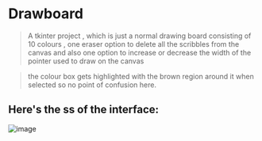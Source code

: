 # Drawboard

> A tkinter project , which is just a normal drawing board consisting of 10 colours , one eraser option to delete all the scribbles from the canvas and also one option to increase or decrease the width of the pointer used to draw on the canvas 

> the colour box gets highlighted with the brown region around it when selected so no point of confusion here. 

## Here's the ss of the interface: 
![image](https://github.com/SachiDutta/Drawboard/assets/109479099/026b0179-7da6-4667-9d45-b15f2aea85ee)
